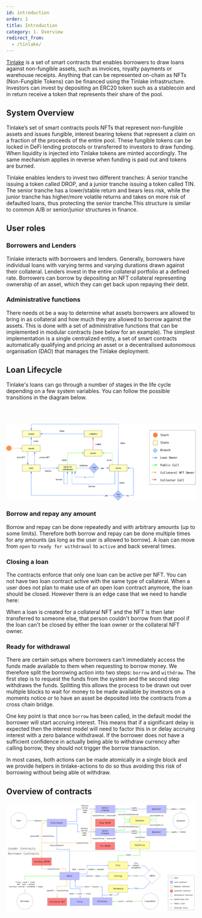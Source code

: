 ```yaml
---
id: introduction
order: 1
title: Introduction
category: 1. Overview
redirect_from:
  - /tinlake/
---
```


[Tinlake](https://centrifuge.io/technology/tinlake) is a set of smart contracts that enables borrowers to draw loans against non-fungible assets, such as invoices, royalty payments or warehouse receipts. Anything that can be represented on-chain as NFTs (Non-Fungible Tokens) can be financed using the Tinlake infrastructure. Investors can invest by depositing an ERC20 token such as a stablecoin and in return receive a token that represents their share of the pool.

## System Overview
Tinlake’s set of smart contracts pools NFTs that represent non-fungible assets and issues fungible, interest bearing tokens that represent a claim on a fraction of the proceeds of the entire pool. These fungible tokens can be locked in DeFi lending protocols or transferred to investors to draw funding. When liquidity is injected into Tinlake tokens are minted accordingly. The same mechanism applies in reverse when funding is paid out and tokens are burned.

Tinlake enables lenders to invest two different tranches: A senior tranche issuing a token called DROP, and a junior tranche issuing a token called TIN. The senior tranche has a lower/stable return and bears less risk, while the junior tranche has higher/more volatile returns and takes on more risk of defaulted loans, thus protecting the senior tranche.This structure is similar to common A/B or senior/junior structures in finance.

## User roles
### Borrowers and Lenders
Tinlake interacts with borrowers and lenders. Generally, borrowers have individual loans with varying terms and varying durations drawn against their collateral. Lenders invest in the entire collateral portfolio at a defined rate. Borrowers can borrow by depositing an NFT collateral representing ownership of an asset, which they can get back upon repaying their debt.

### Administrative functions
There needs ot be a way to determine what assets borrowers are allowed to bring in as collateral and how much they are allowed to borrow against the assets. This is done with a set of administrative functions that can be implemented in modular contracts (see below for an example). The simplest implementation is a single centralized entity, a set of smart contracts automatically qualifying and pricing an asset or a decentralised autonomous organisation (DAO) that manages the Tinlake deployment.

## Loan Lifecycle
Tinlake's loans can go through a number of stages in the life cycle depending on a few system variables. You can follow the possible transitions in the diagram below.

&nbsp;<br /><br />

![Loan Lifecycle Diagram](../../../src/images/tinlake/loan_lifecycle.svg)

### Borrow and repay any amount
Borrow and repay can be done repeatedly and with arbitrary amounts (up to some limits). Therefore both borrow and repay can be done multiple times for any amounts (as long as the user is allowed to borrow). A loan can move from `open` to `ready for withdrawal` to `active` and back several times.

### Closing a loan
The contracts enforce that only one loan can be active per NFT. You can not have two loan contract active with the same type of callateral. When a user does not plan to make use of an open loan contract anymore, the loan should be closed. However there is an edge case that we need to handle here:

When a loan is created for a collateral NFT and the NFT is then later transferred to someone else, that person couldn't borrow from that pool if the loan can't be closed by either the loan owner or the collateral NFT owner.

### Ready for withdrawal
There are certain setups where borrowers can't immediately access the funds made available to them when requesting to borrow money. We therefore split the borrowing action into two steps: `borrow` and `withdraw`. The first step is to request the funds from the system and the second step withdraws the funds. Splitting this allows the process to be drawn out over multiple blocks to wait for money to be made available by investors on a moments notice or to have an asset be deposited into the contracts from a cross chain bridge.

One key point is that once `borrow` has been called, in the default model the borrower will start accruing interest. This means that if a significant delay is expected then the interest model will need to factor this in or delay accruing interest with a zero balance withdrawal. If the borrower does not have a sufficient confidence in actually being able to withdraw currency after calling borrow, they should not trigger the borrow transaction.

In most cases, both actions can be made atomically in a single block and we provide helpers in tinlake-actions to do so thus avoiding this risk of borrowing without being able ot withdraw.

## Overview of contracts

![System Overview](../../../src/images/tinlake/core.svg)

